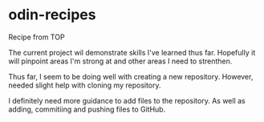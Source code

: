 # odin-recipes
Recipe from TOP

The current project wil demonstrate skills I've learned thus far.
Hopefully it will pinpoint areas I'm strong at and other areas I need to strenthen.

Thus far, I seem to be doing well with creating a new repository. However, needed slight help with cloning my repository. 

I definitely need more guidance to add files to the repository. As well as adding, commitiing and pushing files to GitHub.